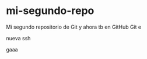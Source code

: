 # mi-segundo-repo
Mi segundo repositorio de Git y ahora tb en GitHub
Git
e

nueva ssh













gaaa 

